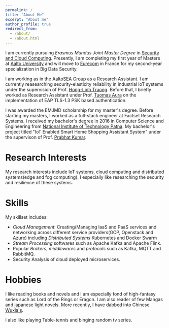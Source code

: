 ```yaml
---
permalink: /
title: "About Me"
excerpt: "About me"
author_profile: true
redirect_from: 
  - /about/
  - /about.html
---
```


I am currently pursuing *Erasmus Mundus Joint Master Degree* in [Security and Cloud Computing](https://secclo.eu). Presently, I am completing my first year of Masters at [Aalto University](https://www.aalto.fi) and will move to [Eurecom](https://www.eurecom.fr/en) in France for my second-year specialization in Big Data Security.

I am working as in the [AaltoSEA Group](https://rdsea.github.io/) as a Research Assistant. I am currently reasearching security-elasticity reliability in Industrial IoT systems under the supervision of Prof. [Hong-Linh Truong](https://users.aalto.fi/~truongh4/). Before that, I briefly worked as Research Assistant under Prof. [Tuomas Aura](https://www.aalto.fi/en/people/tuomas-aura) on the implementation of EAP TLS-1.3 PSK based authentication. 

I was awarded the EMJMD scholarship for my master's degree. Before starting my masters, I worked as a full-stack engineer at Factset Research Systems. I received my bachelor's degree in 2016 in Computer Science and Engineering from [National Institute of Technology Patna](http://www.nitp.ac.in). My bachelor's project titled "IoT Enabled Smart Home Shopping Assistant System" under the supervison of Prof. [Prabhat Kumar](http://www.nitp.ac.in/php/faculty_profile.php?id=prabhat@nitp.ac.in). 

Research Interests
===
My research interests include IoT systems, cloud computing and distributed systems(edge and fog computing). I especially like researching the security and resilience of these systems.   

Skills
===
My skillset includes:

* _Cloud Management_: Creating/Managing IaaS and PaaS services and networking across different service providers(GCP, Openstack and Azure) including _Distributed Systems_ Kubernetes and Docker Swarm
* _Stream Processing_ softwares such as Apache Kafka and Apache Flink. 
* Popular _Brokers_, _middlewares_ and _protocols_ such as Kafka, MQTT and RabbitMQ.
* Security Analysis of cloud deployed microservices. 

Hobbies
===

I like reading books and novels and I am especially fond of high-fantasy series such as Lord of the Rings or Eragon. I am also reader of few Mangas and japanese light novels. More recently, I have dabbed into Chinese [Wuxia's](https://en.wikipedia.org/wiki/Wuxia). 

I also like playing Table-tennis and binging random tv series.
 
